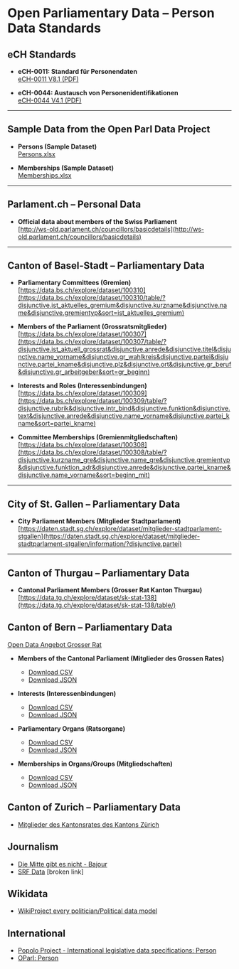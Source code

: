 # Open Parliamentary Data – Person Data Standards

## eCH Standards

- **eCH-0011: Standard für Personendaten**  
  [eCH-0011 V8.1 (PDF)](https://www.ech.ch/sites/default/files/dosvers/hauptdokument/STAN_d_REP_2014-06-06_eCH-0011_V8.1_Datenstandard%20Personendaten.pdf)

- **eCH-0044: Austausch von Personenidentifikationen**  
  [eCH-0044 V4.1 (PDF)](https://www.ech.ch/sites/default/files/dosvers/hauptdokument/STAN_d_DEF_2014-04-02_eCH-0044_V4.1_Datenstandard%20Austausch%20von%20Personenidentifikationen.pdf)

---

## Sample Data from the Open Parl Data Project

- **Persons (Sample Dataset)**  
  [Persons.xlsx](https://gitlab.com/opendata.ch/openparldatach/standard/spec/-/blob/main/ech/Samples/Persons.xlsx?ref_type=heads)

- **Memberships (Sample Dataset)**  
  [Memberships.xlsx](https://gitlab.com/opendata.ch/openparldatach/standard/spec/-/blob/main/ech/Samples/Memberships.xlsx?ref_type=heads)

---

## Parlament.ch – Personal Data

- **Official data about members of the Swiss Parliament**  
  [http://ws-old.parlament.ch/councillors/basicdetails](http://ws-old.parlament.ch/councillors/basicdetails)

---

## Canton of Basel-Stadt – Parliamentary Data

- **Parliamentary Committees (Gremien)**  
  [https://data.bs.ch/explore/dataset/100310](https://data.bs.ch/explore/dataset/100310/table/?disjunctive.ist_aktuelles_gremium&disjunctive.kurzname&disjunctive.name&disjunctive.gremientyp&sort=ist_aktuelles_gremium)

- **Members of the Parliament (Grossratsmitglieder)**  
  [https://data.bs.ch/explore/dataset/100307](https://data.bs.ch/explore/dataset/100307/table/?disjunctive.ist_aktuell_grossrat&disjunctive.anrede&disjunctive.titel&disjunctive.name_vorname&disjunctive.gr_wahlkreis&disjunctive.partei&disjunctive.partei_kname&disjunctive.plz&disjunctive.ort&disjunctive.gr_beruf&disjunctive.gr_arbeitgeber&sort=gr_beginn)

- **Interests and Roles (Interessenbindungen)**  
  [https://data.bs.ch/explore/dataset/100309](https://data.bs.ch/explore/dataset/100309/table/?disjunctive.rubrik&disjunctive.intr_bind&disjunctive.funktion&disjunctive.text&disjunctive.anrede&disjunctive.name_vorname&disjunctive.partei_kname&sort=partei_kname)

- **Committee Memberships (Gremienmitgliedschaften)**  
  [https://data.bs.ch/explore/dataset/100308](https://data.bs.ch/explore/dataset/100308/table/?disjunctive.kurzname_gre&disjunctive.name_gre&disjunctive.gremientyp&disjunctive.funktion_adr&disjunctive.anrede&disjunctive.partei_kname&disjunctive.name_vorname&sort=beginn_mit)

---

## City of St. Gallen – Parliamentary Data

- **City Parliament Members (Mitglieder Stadtparlament)**  
  [https://daten.stadt.sg.ch/explore/dataset/mitglieder-stadtparlament-stgallen](https://daten.stadt.sg.ch/explore/dataset/mitglieder-stadtparlament-stgallen/information/?disjunctive.partei)

---

## Canton of Thurgau – Parliamentary Data

- **Cantonal Parliament Members (Grosser Rat Kanton Thurgau)**  
  [https://data.tg.ch/explore/dataset/sk-stat-138](https://data.tg.ch/explore/dataset/sk-stat-138/table/)

## Canton of Bern – Parliamentary Data

 [Open Data Angebot Grosser Rat](https://www.gr.be.ch/de/start/grosser-rat/open-data-angebot-gr/datensaetze-und-dokumentation.html)

- **Members of the Cantonal Parliament (Mitglieder des Grossen Rates)**  
  - [Download CSV](https://www.gr.be.ch/etc/designs/grportal/datensaetze/Mitglieder-des-Grossen-Rates.csv)  
  - [Download JSON](https://www.gr.be.ch/etc/designs/grportal/datensaetze/Mitglieder-des-Grossen-Rates.json)  

- **Interests (Interessenbindungen)**  
  - [Download CSV](https://www.gr.be.ch/etc/designs/grportal/datensaetze/Interessenbindungen.csv)  
  - [Download JSON](https://www.gr.be.ch/etc/designs/grportal/datensaetze/Interessenbindungen.json)  

- **Parliamentary Organs (Ratsorgane)**  
  - [Download CSV](https://www.gr.be.ch/etc/designs/grportal/datensaetze/Ratsorgane.csv)  
  - [Download JSON](https://www.gr.be.ch/etc/designs/grportal/datensaetze/Ratsorgane.json)  

- **Memberships in Organs/Groups (Mitgliedschaften)**  
  - [Download CSV](https://www.gr.be.ch/etc/designs/grportal/datensaetze/Mitgliedschaften.csv)  
  - [Download JSON](https://www.gr.be.ch/etc/designs/grportal/datensaetze/Mitgliedschaften.json)
 
## Canton of Zurich – Parliamentary Data
  - [Mitglieder des Kantonsrates des Kantons Zürich](https://opendata.swiss/de/dataset/web-service-des-geschaftsverwaltungssystems-des-kantonsrates-des-kantons-zurich/resource/9ddb2f1c-18a4-4359-8323-9bbb20200db8)

## Journalism
  - [Die Mitte gibt es nicht - Bajour](https://bajour.ch/a/grossrats-rating-2022)
  - [SRF Data](srfdata.github.io) [broken link]

## Wikidata

- [WikiProject every politician/Political data model](https://www.wikidata.org/wiki/Wikidata:WikiProject_every_politician/Political_data_model)

## International
- [Popolo Project -  International legislative data specifications: Person](https://www.popoloproject.com/specs/person.html)
- [OParl: Person](https://oparl.org/spezifikation/online-ansicht/#entity-person)
